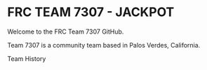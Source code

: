 # FRC TEAM 7307 - JACKPOT

Welcome to the FRC Team 7307 GitHub.

Team 7307 is a community team based in Palos Verdes, California.

Team History
